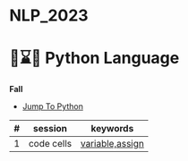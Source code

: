 # NLP_2023

# 🌠⌛🐇 Python Language

**Fall**

- [Jump To Python](https://wikidocs.net/book/1)

|#|session |keywords |
|:--:|:--:|:--:|
|1|code cells|[variable,assign]()|
